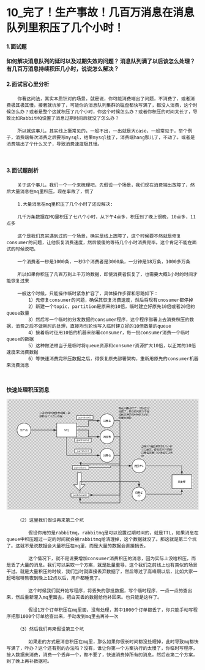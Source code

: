 # 10_完了！生产事故！几百万消息在消息队列里积压了几个小时！



#### 1.面试题

**如何解决消息队列的延时以及过期失效的问题？ 消息队列满了以后该怎么处理？有几百万消息持续积压几小时，说说怎么解决？**



#### 2.面试官心里分析

```
	你看这问法，其实本质针对的场景，就是说，你可能消费端出了问题，不消费了，或者消费极其极其慢。接着就坑爹了，可能你的消息队列集群的磁盘都快写满了，都没人消费，这个时候怎么办？或者是整个这就积压了几个小时，你这个时候怎么办？或者你积压的时间太长了，导致比如RabbitMQ设置了消息过期时间后就没了怎么办？
	
	所以就这事儿，其实线上挺常见的，一般不出，一出就是大case，一般常见于，举个例子，消费端每次消费之后要写mysql，结果mysql挂了，消费端hang那儿了，不动了。或者是消费端出了个什么叉子，导致消费速度极其慢。
	
	
```





#### 3.面试题剖析

```
	关于这个事儿，我们一个一个来梳理吧，先假设一个场景，我们现在消费端出故障了，然后大量消息在mq里积压，现在事故了，慌了
	
	1.大量消息在mq里积压了几个小时了还没解决:

	几千万条数据在MQ里积压了七八个小时，从下午4点多，积压到了晚上很晚，10点多，11点多
	
	这个是我们真实遇到过的一个场景，确实是线上故障了，这个时候要不然就是修复consumer的问题，让他恢复消费速度，然后傻傻的等待几个小时消费完毕。这个肯定不能在面试的时候说吧。
	
	一个消费者一秒是1000条，一秒3个消费者是3000条，一分钟是18万条，1000多万条

    所以如果你积压了几百万到上千万的数据，即使消费者恢复了，也需要大概1小时的时间才能恢复过来
    
    一般这个时候，只能操作临时紧急扩容了，具体操作步骤和思路如下：
    	1）先修复consumer的问题，确保其恢复消费速度，然后将现有cnosumer都停掉
		2）新建一个topic，partition是原来的10倍，临时建立好原先10倍或者20倍的queue数量
		3）然后写一个临时的分发数据的consumer程序，这个程序部署上去消费积压的数据，消费之后不做耗时的处理，直接均匀轮询写入临时建立好的10倍数量的queue
		4）接着临时征用10倍的机器来部署consumer，每一批consumer消费一个临时queue的数据
		5）这种做法相当于是临时将queue资源和consumer资源扩大10倍，以正常的10倍速度来消费数据
		6）等快速消费完积压数据之后，得恢复原先部署架构，重新用原先的consumer机器来消费消息
		
		
```



**快速处理积压消息**

![1624807624703](../../../../.vuepress/public/images/1624807624703.png)







```
	（2）这里我们假设再来第二个坑

		假设你用的是rabbitmq，rabbitmq是可以设置过期时间的，就是TTL，如果消息在queue中积压超过一定的时间就会被rabbitmq给清理掉，这个数据就没了。那这就是第二个坑了。这就不是说数据会大量积压在mq里，而是大量的数据会直接搞丢。

		这个情况下，就不是说要增加consumer消费积压的消息，因为实际上没啥积压，而是丢了大量的消息。我们可以采取一个方案，就是批量重导，这个我们之前线上也有类似的场景干过。就是大量积压的时候，我们当时就直接丢弃数据了，然后等过了高峰期以后，比如大家一起喝咖啡熬夜到晚上12点以后，用户都睡觉了。

		这个时候我们就开始写程序，将丢失的那批数据，写个临时程序，一点一点的查出来，然后重新灌入mq里面去，把白天丢的数据给他补回来。也只能是这样了。

		假设1万个订单积压在mq里面，没有处理，其中1000个订单都丢了，你只能手动写程序把那1000个订单给查出来，手动发到mq里去再补一次
		
	（3）然后我们再来假设第三个坑

		如果走的方式是消息积压在mq里，那么如果你很长时间都没处理掉，此时导致mq都快写满了，咋办？这个还有别的办法吗？没有，谁让你第一个方案执行的太慢了，你临时写程序，接入数据来消费，消费一个丢弃一个，都不要了，快速消费掉所有的消息。然后走第二个方案，到了晚上再补数据吧。
		
		

```





















